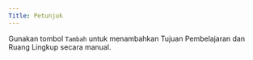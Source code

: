 ```yaml
---
Title: Petunjuk
---
```


Gunakan tombol <code class="bg-primary rounded-md px-2">Tambah</code> untuk menambahkan Tujuan Pembelajaran dan Ruang Lingkup secara manual.
